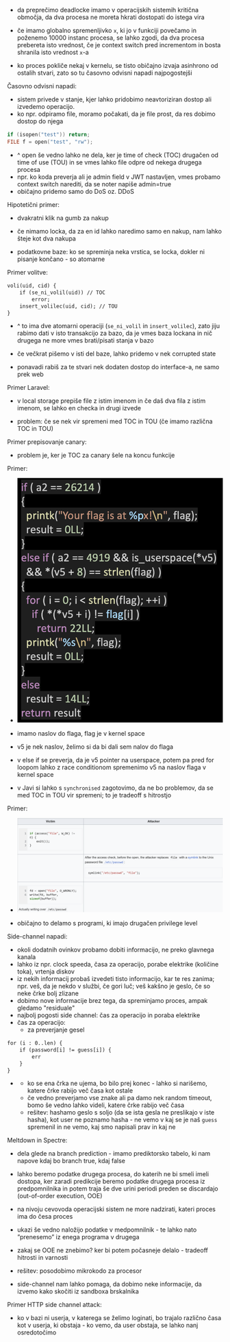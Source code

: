 
- da preprečimo deadlocke imamo v operacijskih sistemih kritična območja, da dva procesa ne moreta hkrati dostopati do istega vira
- če imamo globalno spremenljivko `x`, ki jo v funkciji povečamo in poženemo 10000 instanc procesa, se lahko zgodi, da dva procesa prebereta isto vrednost, če je context switch pred incrementom in bosta shranila isto vrednost `x`-a

- ko proces pokliče nekaj v kernelu, se tisto običajno izvaja asinhrono od ostalih stvari, zato so tu časovno odvisni napadi najpogostejši

Časovno odvisni napadi:
- sistem privede v stanje, kjer lahko pridobimo neavtoriziran dostop ali izvedemo operacijo.
- ko npr. odpiramo file, moramo počakati, da je file prost, da res dobimo dostop do njega

```c
if (isopen("test")) return;
FILE f = open("test", "rw");
```
- ^ open še vedno lahko ne dela, ker je time of check (TOC) drugačen od time of use (TOU) in se vmes lahko file odpre od nekega drugega procesa
- npr. ko koda preverja ali je admin field v JWT nastavljen, vmes probamo context switch narediti, da se noter napiše admin=true
- običajno pridemo samo do DoS oz. DDoS

Hipotetični primer:
- dvakratni klik na gumb za nakup
- če nimamo locka, da za en id lahko naredimo samo en nakup, nam lahko šteje kot dva nakupa

- podatkovne baze: ko se spreminja neka vrstica, se locka, dokler ni pisanje končano - so atomarne

Primer volitve:
```
voli(uid, cid) {
	if (se_ni_volil(uid)) // TOC
		error;
	insert_volilec(uid, cid); // TOU
}
```
- ^ to ima dve atomarni operaciji (`se_ni_volil` in `insert_volilec`), zato jiju rabimo dati v isto transakcijo za bazo, da je vmes baza lockana in nič drugega ne more vmes brati/pisati stanja v bazo

- če večkrat pišemo v isti del baze, lahko pridemo v nek corrupted state

- ponavadi rabiš za te stvari nek dodaten dostop do interface-a, ne samo prek web

Primer Laravel:
- v local storage prepiše file z istim imenom in če daš dva fila z istim imenom, se lahko en checka in drugi izvede

- problem: če se nek vir spremeni med TOC in TOU (če imamo različna TOC in TOU)

Primer prepisovanje canary:
- problem je, ker je TOC za canary šele na koncu funkcije

Primer:
- ![300](../../Images3/Pasted%20image%2020250417090437.png)
- imamo naslov do flaga, flag je v kernel space
- v5 je nek naslov, želimo si da bi dali sem nalov do flaga
- v else if se preverja, da je v5 pointer na userspace, potem pa pred for loopom lahko z race conditionom spremenimo v5 na naslov flaga v kernel space

- v Javi si lahko s `synchronised` zagotovimo, da ne bo problemov, da se med TOC in TOU vir spremeni; to je tradeoff s hitrostjo

Primer:
- ![600](../../Images3/Pasted%20image%2020250417103631.png)

- običajno to delamo s programi, ki imajo drugačen privilege level

Side-channel napadi:
- okoli dodatnih ovinkov probamo dobiti informacijo, ne preko glavnega kanala
- lahko iz npr. clock speeda, časa za operacijo, porabe elektrike (količine toka), vrtenja diskov
- iz nekih informacij probaš izvedeti tisto informacijo, kar te res zanima; npr. veš, da je nekdo v službi, če gori luč; veš kakšno je geslo, če so neke črke bolj zlizane
- dobimo nove informacije brez tega, da spreminjamo proces, ampak gledamo "residuale"
- najbolj pogosti side channel: čas za operacijo in poraba elektrike
- čas za operacijo:
	- za preverjanje gesel
```
for (i : 0..len) {
	if (password[i] != guess[i]) {
		err
	}
}
```
- 
	- ko se ena črka ne ujema, bo bilo prej konec - lahko si narišemo, katere črke rabijo več časa kot ostale
	- če vedno preverjamo vse znake ali pa damo nek random timeout, bomo še vedno lahko videli, katere črke rabijo več časa
	- rešitev: hashamo geslo s soljo (da se ista gesla ne preslikajo v iste hasha), kot user ne poznamo hasha - ne vemo v kaj se je naš `guess` spremenil in ne vemo, kaj smo napisali prav in kaj ne

Meltdown in Spectre:
- dela glede na branch prediction - imamo prediktorsko tabelo, ki nam napove kdaj bo branch true, kdaj false
- lahko beremo podatke drugega procesa, do katerih ne bi smeli imeli dostopa, ker zaradi predikcije beremo podatke drugega procesa iz predpomnilnika in potem traja še dve urini periodi preden se discardajo (out-of-order execution, OOE)
- na nivoju cevovoda operacijski sistem ne more nadzirati, kateri proces ima do česa proces
- ukazi še vedno naložijo podatke v medpomnilnik - te lahko nato ”prenesemo” iz enega programa v drugega

- zakaj se OOE ne znebimo? ker bi potem počasneje delalo - tradeoff hitrosti in varnosti
- rešitev: posodobimo mikrokodo za procesor

- side-channel nam lahko pomaga, da dobimo neke informacije, da izvemo kako skočiti iz sandboxa brskalnika

Primer HTTP side channel attack:
- ko v bazi ni userja, v katerega se želimo loginati, bo trajalo različno časa kot v userja, ki obstaja - ko vemo, da user obstaja, se lahko nanj osredotočimo